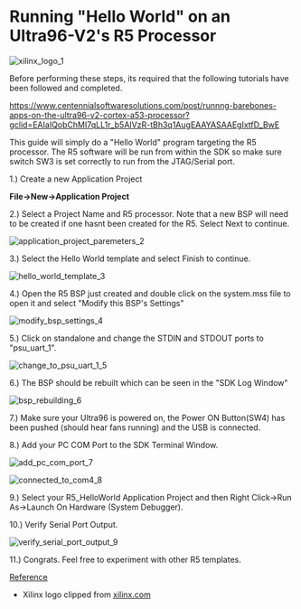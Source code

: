 # Running "Hello World" on an Ultra96-V2's R5 Processor

![xilinx_logo_1](xilinx_logo_1.png)

Before performing these steps, its required that the following tutorials have been followed and completed.  

 https://www.centennialsoftwaresolutions.com/post/runnng-barebones-apps-on-the-ultra96-v2-cortex-a53-processor?gclid=EAIaIQobChMI7qLL1r_b5AIVzR-tBh3q1AugEAAYASAAEgIxtfD_BwE 

This guide will simply do a "Hello World" program targeting the R5 processor.  The R5 software will be run from within the SDK so make sure switch SW3 is set correctly to run from the JTAG/Serial port.

1.) Create a new Application Project

**File->New->Application Project**

2.) Select a Project Name and R5 processor. Note that a new BSP will need to be created if one hasnt been created for the R5. Select Next to continue.

![application_project_paremeters_2](application_project_paremeters_2.png)

3.) Select the Hello World template and select Finish to continue.

![hello_world_template_3](hello_world_template_3.png)

4.) Open the R5 BSP just created and double click on the system.mss file to open it and select "Modify this BSP's Settings"

![modify_bsp_settings_4](modify_bsp_settings_4.png)

5.) Click on standalone and change the STDIN and STDOUT ports to "psu\_uart\_1".

![change_to_psu_uart_1_5](change_to_psu_uart_1_5.png)

6.) The BSP should be rebuilt which can be seen in the "SDK Log Window"

![bsp_rebuilding_6](bsp_rebuilding_6.png)

7.) Make sure your Ultra96 is powered on, the Power ON Button(SW4) has been pushed (should hear fans running) and the USB is connected.

8.) Add your PC COM Port to the SDK Terminal Window.

![add_pc_com_port_7](add_pc_com_port_7.png)

![connected_to_com4_8](connected_to_com4_8.png)

9.) Select your R5\_HelloWorld Application Project and then Right Click->Run As->Launch On Hardware (System Debugger).

10.) Verify Serial Port Output.

![verify_serial_port_output_9](verify_serial_port_output_9.png)

11.) Congrats. Feel free to experiment with other R5 templates.

<u><span>Reference</span></u>

-   Xilinx logo clipped from [<u><span>xilinx.com</span></u>](http://xilinx.com/)